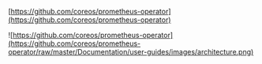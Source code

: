 [https://github.com/coreos/prometheus-operator](https://github.com/coreos/prometheus-operator)

![https://github.com/coreos/prometheus-operator](https://github.com/coreos/prometheus-operator/raw/master/Documentation/user-guides/images/architecture.png)
